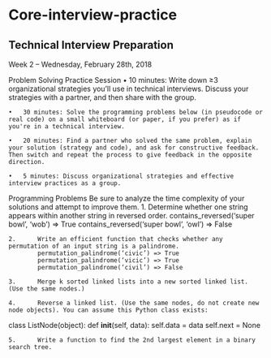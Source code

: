 # Core-interview-practice

## Technical Interview Preparation

Week 2 – Wednesday, February 28th, 2018

Problem Solving Practice Session
	•	10 minutes: Write down ≥3 organizational strategies you’ll use in technical interviews. Discuss your strategies with a partner, and then share with the group.

	•	30 minutes: Solve the programming problems below (in pseudocode or real code) on a small whiteboard (or paper, if you prefer) as if you're in a technical interview.

	•	20 minutes: Find a partner who solved the same problem, explain your solution (strategy and code), and ask for constructive feedback. Then switch and repeat the process to give feedback in the opposite direction.

	•	5 minutes: Discuss organizational strategies and effective interview practices as a group.



Programming Problems
Be sure to analyze the time complexity of your solutions and attempt to improve them.
	1.		Determine whether one string appears within another string in reversed order.
				contains_reversed(‘super bowl’, ‘wob’) => True
				contains_reversed(‘super bowl’, ‘owl’) => False

	2.		Write an efficient function that checks whether any permutation of an input string is a palindrome.
			permutation_palindrome(‘civic’) => True
			permutation_palindrome(‘vicic’) => True
			permutation_palindrome(‘civil’) => False

	3.		Merge k sorted linked lists into a new sorted linked list. (Use the same nodes.)

	4.		Reverse a linked list. (Use the same nodes, do not create new node objects). You can assume this Python class exists:
class ListNode(object):
    def __init__(self, data):
        self.data = data
        self.next = None

	5.		Write a function to find the 2nd largest element in a binary search tree.
